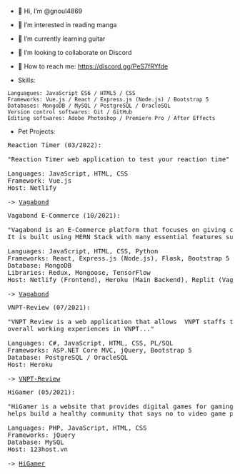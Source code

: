 - 👋 Hi, I’m @gnoul4869
- 👀 I’m interested in reading manga
- 🎸 I’m currently learning guitar
- 💞️ I’m looking to collaborate on Discord
- 🤙 How to reach me: https://discord.gg/PeS7fRYfde

- Skills:
```
Languagues: JavaScript ES6 / HTML5 / CSS
Frameworks: Vue.js / React / Express.js (Node.js) / Bootstrap 5
Databases: MongoDB / MySQL / PostgreSQL / OracleSQL
Version control softwares: Git / GitHub
Editing softwares: Adobe Photoshop / Premiere Pro / After Effects
```

- Pet Projects:
<pre>
Reaction Timer (03/2022):

"Reaction Timer web application to test your reaction time"

Languages: JavaScript, HTML, CSS
Framework: Vue.js
Host: Netlify

-> <a href="https://reaction-timer-v1.netlify.app/" target="_blank">Vagabond</a>
</pre>
<pre>
Vagabond E-Commerce (10/2021):

"Vagabond is an E-Commerce platform that focuses on giving customers the best experience when shopping online. 
It is built using MERN Stack with many essential features such as Recommendation-System and AI chatbot..."

Languages: JavaScript, HTML, CSS, Python
Frameworks: React, Express.js (Node.js), Flask, Bootstrap 5
Database: MongoDB
Libraries: Redux, Mongoose, TensorFlow
Host: Netlify (Frontend), Heroku (Main Backend), Replit (Vagabot)

-> <a href="https://vagabond-shop.cf/" target="_blank">Vagabond</a>
</pre>
<pre>
VNPT-Review (07/2021):

"VNPT Review is a web application that allows  VNPT staffs to review their offices in order to improve the 
overall working experiences in VNPT..."

Languages: C#, JavaScript, HTML, CSS, PL/SQL
Frameworks: ASP.NET Core MVC, jQuery, Bootstrap 5
Database: PostgreSQL / OracleSQL
Host: Heroku

-> <a href="https://www.vnpt-review.cf/" target="_blank">VNPT-Review</a>
</pre>

<pre>
HiGamer (05/2021):
 
"HiGamer is a website that provides digital games for gaming fans all around Vietnam. By doing so, HiGamer
helps build a healthy community that says no to video game piracy..."

Languages: PHP, JavaScript, HTML, CSS 
Frameworks: jQuery
Database: MySQL
Host: 123host.vn

-> <a href="https://www.higamer.cf/" target="_blank">HiGamer</a>
</pre>

<!---
gnoul4869/gnoul4869 is a ✨ special ✨ repository because its `README.md` (this file) appears on your GitHub profile.
You can click the Preview link to take a look at your changes.
--->
